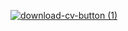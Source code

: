 
<!-- <img src="https://badge42.vercel.app/api/v2/cl1v5zr46004909l60ggoy5ta/stats?cursusId=21&coalitionId=92"/> -->

<!-- [![skelly's 42 stats](https://badge42.vercel.app/api/v2/cl1v5zr46004909l60ggoy5ta/stats?cursusId=21&coalitionId=92)](https://github.com/JaeSeoKim/badge42)-->
     
<!-- <a href="https://evgeniya-burlachenko.github.io/rsschool-cv/" class="project-item">CV</a> -->
 
<!-- [![download-cv-button (1)](https://user-images.githubusercontent.com/63720882/174808842-bc26c0ac-6ac0-4d5a-9fa9-11595e3d7493.png )](https://evgeniya-burlachenko.github.io/rsschool-cv/) -->

[![download-cv-button (1)](https://esipova.net/images/cv.png)](https://evgeniya-burlachenko.github.io/rsschool-cv/)

